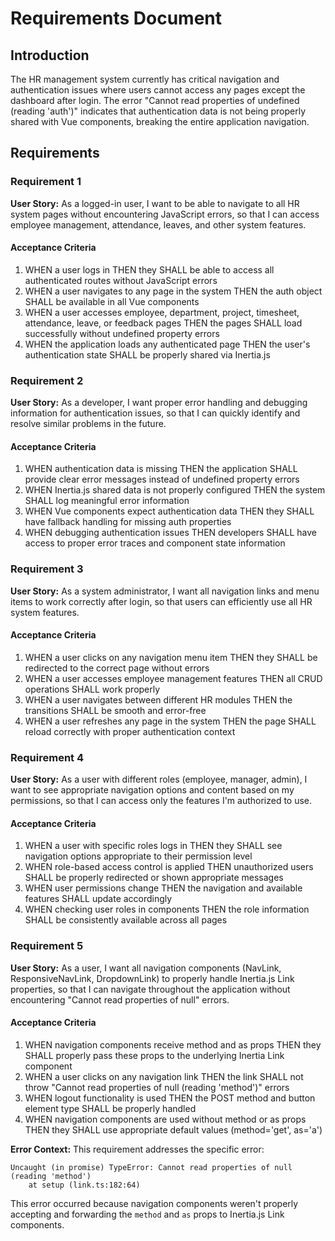 # Requirements Document

## Introduction

The HR management system currently has critical navigation and authentication issues where users cannot access any pages except the dashboard after login. The error "Cannot read properties of undefined (reading 'auth')" indicates that authentication data is not being properly shared with Vue components, breaking the entire application navigation.

## Requirements

### Requirement 1

**User Story:** As a logged-in user, I want to be able to navigate to all HR system pages without encountering JavaScript errors, so that I can access employee management, attendance, leaves, and other system features.

#### Acceptance Criteria

1. WHEN a user logs in THEN they SHALL be able to access all authenticated routes without JavaScript errors
2. WHEN a user navigates to any page in the system THEN the auth object SHALL be available in all Vue components
3. WHEN a user accesses employee, department, project, timesheet, attendance, leave, or feedback pages THEN the pages SHALL load successfully without undefined property errors
4. WHEN the application loads any authenticated page THEN the user's authentication state SHALL be properly shared via Inertia.js

### Requirement 2

**User Story:** As a developer, I want proper error handling and debugging information for authentication issues, so that I can quickly identify and resolve similar problems in the future.

#### Acceptance Criteria

1. WHEN authentication data is missing THEN the application SHALL provide clear error messages instead of undefined property errors
2. WHEN Inertia.js shared data is not properly configured THEN the system SHALL log meaningful error information
3. WHEN Vue components expect authentication data THEN they SHALL have fallback handling for missing auth properties
4. WHEN debugging authentication issues THEN developers SHALL have access to proper error traces and component state information

### Requirement 3

**User Story:** As a system administrator, I want all navigation links and menu items to work correctly after login, so that users can efficiently use all HR system features.

#### Acceptance Criteria

1. WHEN a user clicks on any navigation menu item THEN they SHALL be redirected to the correct page without errors
2. WHEN a user accesses employee management features THEN all CRUD operations SHALL work properly
3. WHEN a user navigates between different HR modules THEN the transitions SHALL be smooth and error-free
4. WHEN a user refreshes any page in the system THEN the page SHALL reload correctly with proper authentication context

### Requirement 4

**User Story:** As a user with different roles (employee, manager, admin), I want to see appropriate navigation options and content based on my permissions, so that I can access only the features I'm authorized to use.

#### Acceptance Criteria

1. WHEN a user with specific roles logs in THEN they SHALL see navigation options appropriate to their permission level
2. WHEN role-based access control is applied THEN unauthorized users SHALL be properly redirected or shown appropriate messages
3. WHEN user permissions change THEN the navigation and available features SHALL update accordingly
4. WHEN checking user roles in components THEN the role information SHALL be consistently available across all pages

### Requirement 5

**User Story:** As a user, I want all navigation components (NavLink, ResponsiveNavLink, DropdownLink) to properly handle Inertia.js Link properties, so that I can navigate throughout the application without encountering "Cannot read properties of null" errors.

#### Acceptance Criteria

1. WHEN navigation components receive method and as props THEN they SHALL properly pass these props to the underlying Inertia Link component
2. WHEN a user clicks on any navigation link THEN the link SHALL not throw "Cannot read properties of null (reading 'method')" errors
3. WHEN logout functionality is used THEN the POST method and button element type SHALL be properly handled
4. WHEN navigation components are used without method or as props THEN they SHALL use appropriate default values (method='get', as='a')

**Error Context:** This requirement addresses the specific error:
```
Uncaught (in promise) TypeError: Cannot read properties of null (reading 'method')
    at setup (link.ts:182:64)
```
This error occurred because navigation components weren't properly accepting and forwarding the `method` and `as` props to Inertia.js Link components.
